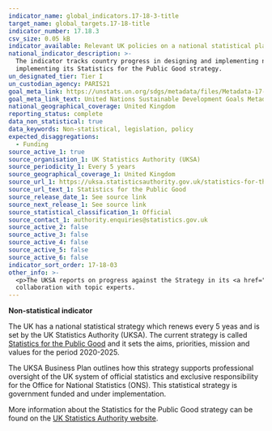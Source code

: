 ```yaml
---
indicator_name: global_indicators.17-18-3-title
target_name: global_targets.17-18-title
indicator_number: 17.18.3
csv_size: 0.05 kB
indicator_available: Relevant UK policies on a national statistical plan
national_indicator_description: >-
  The indicator tracks country progress in designing and implementing national statistical plans. At the global level this is a count of countries that are either (i) implementing a strategy, (ii) designing one or (iii) awaiting adoption of the strategy in the current year. The UK is
  implementing its Statistics for the Public Good strategy.
un_designated_tier: Tier I
un_custodian_agency: PARIS21
goal_meta_link: https://unstats.un.org/sdgs/metadata/files/Metadata-17-18-03.pdf
goal_meta_link_text: United Nations Sustainable Development Goals Metadata (PDF 345 KB)
national_geographical_coverage: United Kingdom
reporting_status: complete
data_non_statistical: true
data_keywords: Non-statistical, legislation, policy
expected_disaggregations:
  - Funding
source_active_1: true
source_organisation_1: UK Statistics Authority (UKSA)
source_periodicity_1: Every 5 years
source_geographical_coverage_1: United Kingdom
source_url_1: https://uksa.statisticsauthority.gov.uk/statistics-for-the-public-good/
source_url_text_1: Statistics for the Public Good
source_release_date_1: See source link
source_next_release_1: See source link
source_statistical_classification_1: Official
source_contact_1: authority.enquiries@statistics.gov.uk
source_active_2: false
source_active_3: false
source_active_4: false
source_active_5: false
source_active_6: false
indicator_sort_order: 17-18-03
other_info: >-
  <p>The UKSA reports on progress against the Strategy in its <a href="https://uksa.statisticsauthority.gov.uk/publications-list/?keyword=&type=annual-report-accounts">Annual Report</a>.</p> Data follows the UN specification for this indicator. This indicator has not been identified in
  collaboration with topic experts.
---
```

**Non-statistical indicator**
<p>The UK has a national statistical strategy which renews every 5 yeas and is set by the UK Statistics Authority (UKSA). The current strategy is called <a href="https://uksa.statisticsauthority.gov.uk/statistics-for-the-public-good/">Statistics for the Public Good</a> and it sets the aims, priorities, mission and values for the period 2020-2025.</p>

<p>The UKSA Business Plan outlines how this strategy supports professional oversight of the UK system of official statistics and exclusive responsibility for the Office for National Statistics (ONS). This statistical strategy is government funded and under implementation.</p>

<p>More information about the Statistics for the Public Good strategy can be found on the <a href="https://www.statisticsauthority.gov.uk/about-the-authority/strategy-and-business-plan/">UK Statistics Authority website</a>.</p>

